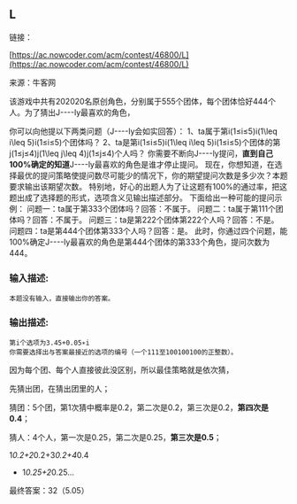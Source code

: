 ## L

链接：

[https://ac.nowcoder.com/acm/contest/46800/L](https://ac.nowcoder.com/acm/contest/46800/L)

来源：牛客网

该游戏中共有202020名原创角色，分别属于555个团体，每个团体恰好444个人。为了猜出J----ly最喜欢的角色，

你可以向他提以下两类问题（J----ly会如实回答）：  1、ta属于第i(1≤i≤5)i(1\leq i\leq 5)i(1≤i≤5)个团体吗？  2、ta是第i(1≤i≤5)i(1\leq i\leq 5)i(1≤i≤5)个团体的第j(1≤j≤4)j(1\leq j\leq 4)j(1≤j≤4)个人吗？  你需要不断向J----ly提问，**直到自己100%确定的知道**J----ly最喜欢的角色是谁才停止提问。  现在，你想知道，在选择最优的提问策略使提问数尽可能少的情况下，你的期望提问次数是多少次？本题要求输出该期望次数。  特别地，好心的出题人为了让这题有100%的通过率，把这题出成了选择题的形式，选项含义见输出描述部分。  下面给出一种可能的提问示例：  问题一：ta属于第333个团体吗？回答：不属于。  问题二：ta属于第111个团体吗？回答：不属于。  问题三：ta是第222个团体第222个人吗？回答：不是。  问题四：ta是第444个团体第333个人吗？回答：是。  此时，你通过四个问题，能100%确定J----ly最喜欢的角色是第444个团体的第333个角色，提问次数为444。

### **输入描述:**

```
本题没有输入，直接输出你的答案。
```

### **输出描述:**

```
第i个选项为3.45+0.05∗i
你需要选择出与答案最接近的选项的编号（一个111至100100100的正整数）。
```

因为每个团、每个人直接彼此没区别，所以最佳策略就是依次猜，

先猜出团，在猜出团里的人；

猜团：5个团，第1次猜中概率是0.2，第二次是0.2，第三次是0.2，**第四次是0.4**；

猜人：4个人，第一次是0.25，第二次是0.25，**第三次是0.5**；

1*0.2+2*0.2+3*0.2+4*0.4

+ 1*0.25+2*0.25…

最终答案：32（5.05）